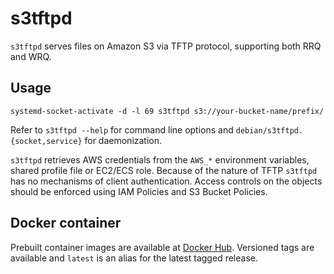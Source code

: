 # s3tftpd

`s3tftpd` serves files on Amazon S3 via TFTP protocol, supporting both RRQ and WRQ.

## Usage

```
systemd-socket-activate -d -l 69 s3tftpd s3://your-bucket-name/prefix/
```

Refer to `s3tftpd --help` for command line options and `debian/s3tftpd.{socket,service}` for daemonization.

`s3tftpd` retrieves AWS credentials from the `AWS_*` environment variables, shared profile file or EC2/ECS role.
Because of the nature of TFTP `s3tftpd` has no mechanisms of client authentication. Access controls on the objects should be enforced using IAM Policies and S3 Bucket Policies.


## Docker container

Prebuilt container images are available at [Docker Hub](https://hub.docker.com/r/hanazuki/s3tftpd). Versioned tags are available and `latest` is an alias for the latest tagged release.
